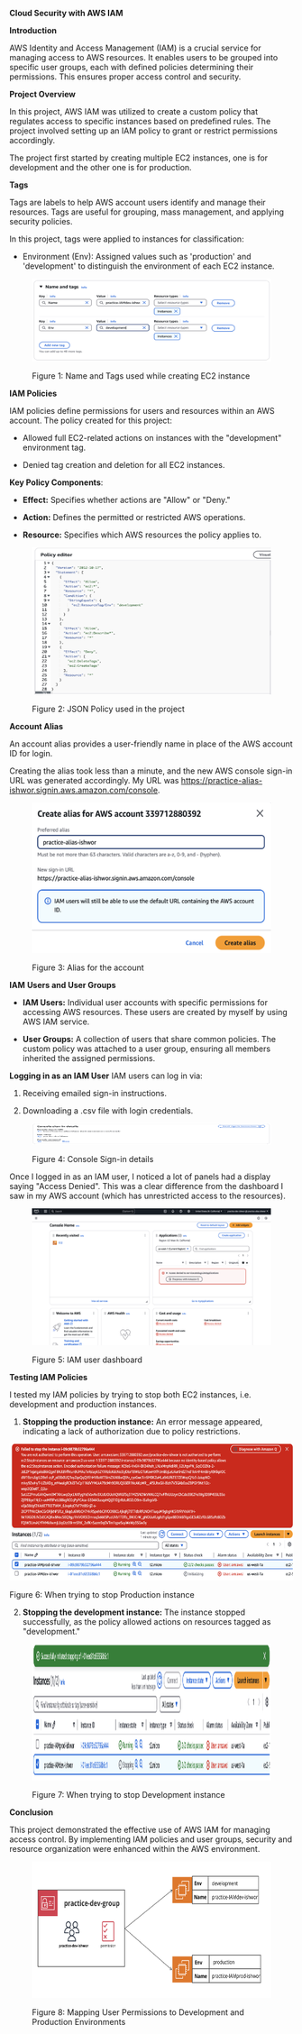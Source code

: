 **Cloud Security with AWS IAM**

**Introduction**

AWS Identity and Access Management (IAM) is a crucial service for
managing access to AWS resources. It enables users to be grouped into
specific user groups, each with defined policies determining their
permissions. This ensures proper access control and security.

**Project Overview**

In this project, AWS IAM was utilized to create a custom policy that
regulates access to specific instances based on predefined rules. The
project involved setting up an IAM policy to grant or restrict
permissions accordingly.

The project first started by creating multiple EC2 instances, one is for
development and the other one is for production.

**Tags**

Tags are labels to help AWS account users identify and manage their
resources. Tags are useful for grouping, mass management, and applying
security policies.

In this project, tags were applied to instances for classification:

-   Environment (Env): Assigned values such as 'production' and
    'development' to distinguish the environment of each EC2 instance.

<figure>
<img src="Images/NamendTag.png" style="width:4.5in;height:1.52986in"
alt="Name and Tag." />
<figcaption>
<p>
Figure 1: Name and Tags used while creating EC2 instance
</p>
</figcaption>
</figure>

**IAM Policies**

IAM policies define permissions for users and resources within an AWS
account. The policy created for this project:

-   Allowed full EC2-related actions on instances with the
    \"development\" environment tag.

-   Denied tag creation and deletion for all EC2 instances.

**Key Policy Components**:

-   **Effect:** Specifies whether actions are \"Allow\" or \"Deny.\"

-   **Action:** Defines the permitted or restricted AWS operations.

-   **Resource:** Specifies which AWS resources the policy applies to.

<figure>
<img src="Images/policy.png" style="width:4.5in;height:2.71806in"
alt="Policy" />
<figcaption>
<p>
Figure 2: JSON Policy used in the project
</p>
</figcaption>
</figure>

**Account Alias**

An account alias provides a user-friendly name in place of the AWS
account ID for login.

Creating the alias took less than a minute, and the new AWS console
sign-in URL was generated accordingly. My URL was
<https://practice-alias-ishwor.signin.aws.amazon.com/console>.

<figure>
<img src="Images/alias.png" style="width:4.5in;height:2.78056in"
alt="Alias" />
<figcaption>
<p>
Figure 3: Alias for the account
</p>
</figcaption>
</figure>

**IAM** **Users and User Groups**

-   **IAM Users:** Individual user accounts with specific permissions
    for accessing AWS resources. These users are created by myself by
    using AWS IAM service.

-   **User Groups:** A collection of users that share common policies.
    The custom policy was attached to a user group, ensuring all members
    inherited the assigned permissions.

**Logging in as an IAM User** IAM users can log in via:

1.  Receiving emailed sign-in instructions.

2.  Downloading a .csv file with login credentials.

<figure>
<img src="Images/createUser.png" style="width:4.5in;height:0.40139in" />
<figcaption>
<p>
Figure 4: Console Sign-in details
</p>
</figcaption>
</figure>

Once I logged in as an IAM user, I noticed a lot of panels had a display
saying "Access Denied". This was a clear difference from the dashboard I
saw in my AWS account (which has unrestricted access to the resources).

<figure>
<img src="Images/dashboard.png" style="width:5.5in;height:2.52361in"
alt="Dashboard" />
<figcaption>
<p>
Figure 5: IAM user dashboard
</p>
</figcaption>
</figure>

**Testing IAM Policies**

I tested my IAM policies by trying to stop both EC2 instances, i.e.
development and production instances.

1.  **Stopping the production instance:** An error message appeared,
    indicating a lack of authorization due to policy restrictions.
    <figure>
<img src="Images/failInstance.png" style="width:5.5in;height:2.52361in"
alt="Production" />
<figcaption>
<p>
Figure 6: When trying to stop Production instance
</p>
</figcaption>
</figure>

2.  **Stopping the development instance:** The instance stopped
    successfully, as the policy allowed actions on resources tagged as
    \"development.\"
<figure>
<img src="Images/stop.png" style="width:5.5in;height:2.52361in"
alt="Development" />
<figcaption>
<p>
Figure 7: When trying to stop Development instance
</p>
</figcaption>
</figure>

**Conclusion**

This project demonstrated the effective use of AWS IAM for managing
access control. By implementing IAM policies and user groups, security
and resource organization were enhanced within the AWS environment.
<figure>
<img src="Images/summary.png" style="width:5.5in;height:2.52361in"
alt="Summary" />
<figcaption>
<p>
Figure 8: Mapping User Permissions to Development and Production Environments
</p>
</figcaption>
</figure>
